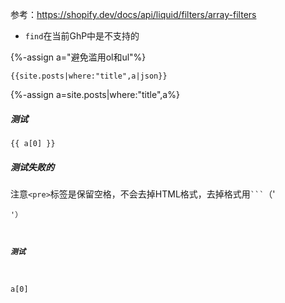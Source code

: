 参考：https://shopify.dev/docs/api/liquid/filters/array-filters

- `find`在当前GhP中是不支持的

{%-assign a="避免滥用ol和ul"%}
```
{{site.posts|where:"title",a|json}}
```

{%-assign a=site.posts|where:"title",a%}

##### 测试

```
{{ a[0] }}
```

##### 测试失败的
注意`<pre>`标签是保留空格，不会去掉HTML格式，去掉格式用` ``` `（'<pre><code>'）

##### 测试

a[0]
